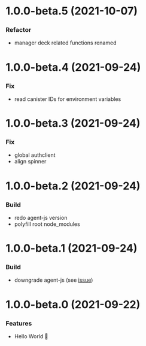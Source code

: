# 1.0.0-beta.5 (2021-10-07)

### Refactor

- manager deck related functions renamed

# 1.0.0-beta.4 (2021-09-24)

### Fix

- read canister IDs for environment variables

# 1.0.0-beta.3 (2021-09-24)

### Fix

- global authclient
- align spinner

# 1.0.0-beta.2 (2021-09-24)

### Build

- redo agent-js version
- polyfill root node_modules

# 1.0.0-beta.1 (2021-09-24)

### Build

- downgrade agent-js (see [issue](https://forum.dfinity.org/t/error-global-is-not-defined-with-agent-js-v0-10-0/7509))

# 1.0.0-beta.0 (2021-09-22)

### Features

- Hello World 👋
